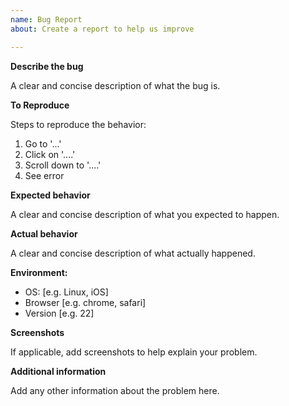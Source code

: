 ```yaml
---
name: Bug Report
about: Create a report to help us improve

---
```


**Describe the bug**

A clear and concise description of what the bug is.

**To Reproduce**

Steps to reproduce the behavior:
1. Go to '...'
2. Click on '....'
3. Scroll down to '....'
4. See error

**Expected behavior**

A clear and concise description of what you expected to happen.

**Actual behavior**

A clear and concise description of what actually happened.

**Environment:**

 - OS: [e.g. Linux, iOS]
 - Browser [e.g. chrome, safari]
 - Version [e.g. 22]

**Screenshots**

If applicable, add screenshots to help explain your problem.

**Additional information**

Add any other information about the problem here.
